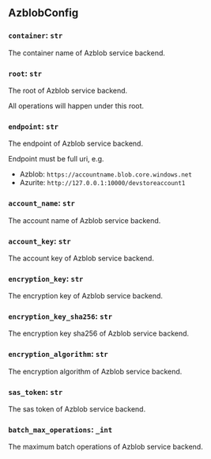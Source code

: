 ## AzblobConfig

### `container`: `str`

The container name of Azblob service backend.

### `root`: `str`

The root of Azblob service backend.

All operations will happen under this root.

### `endpoint`: `str`

The endpoint of Azblob service backend.

Endpoint must be full uri, e.g.

- Azblob: `https://accountname.blob.core.windows.net`
- Azurite: `http://127.0.0.1:10000/devstoreaccount1`

### `account_name`: `str`

The account name of Azblob service backend.

### `account_key`: `str`

The account key of Azblob service backend.

### `encryption_key`: `str`

The encryption key of Azblob service backend.

### `encryption_key_sha256`: `str`

The encryption key sha256 of Azblob service backend.

### `encryption_algorithm`: `str`

The encryption algorithm of Azblob service backend.

### `sas_token`: `str`

The sas token of Azblob service backend.

### `batch_max_operations`: `_int`

The maximum batch operations of Azblob service backend.

